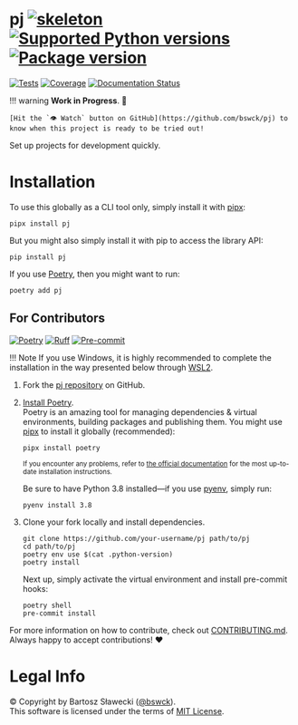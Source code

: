 
# pj [![skeleton](https://img.shields.io/badge/0.0.2rc–210–g3b97536-skeleton?label=%F0%9F%92%80%20skeleton-ci/skeleton-python&labelColor=black&color=grey&link=https%3A//github.com/skeleton-ci/skeleton-python)](https://github.com/skeleton-ci/skeleton-python/tree/0.0.2rc-210-g3b97536) [![Supported Python versions](https://img.shields.io/pypi/pyversions/pj.svg?logo=python&label=Python)](https://pypi.org/project/pj/) [![Package version](https://img.shields.io/pypi/v/pj?label=PyPI)](https://pypi.org/project/pj/)

[![Tests](https://github.com/bswck/pj/actions/workflows/test.yml/badge.svg)](https://github.com/bswck/pj/actions/workflows/test.yml)
[![Coverage](https://coverage-badge.samuelcolvin.workers.dev/bswck/pj.svg)](https://coverage-badge.samuelcolvin.workers.dev/redirect/bswck/pj)
[![Documentation Status](https://readthedocs.org/projects/pj/badge/?version=latest)](https://pj.readthedocs.io/en/latest/?badge=latest)

!!! warning
    **Work in Progress**. 🚧

    [Hit the `👁 Watch` button on GitHub](https://github.com/bswck/pj) to know when this project is ready to be tried out!


Set up projects for development quickly.

# Installation
To use this globally as a CLI tool only, simply install it with [pipx](https://github.com/pypa/pipx):

```shell
pipx install pj
```

But you might also simply install it with pip to access the library API:

```shell
pip install pj
```

If you use [Poetry](https://python-poetry.org/), then you might want to run:

```shell
poetry add pj
```

## For Contributors
[![Poetry](https://img.shields.io/endpoint?url=https://python-poetry.org/badge/v0.json)](https://python-poetry.org/)
[![Ruff](https://img.shields.io/endpoint?url=https://raw.githubusercontent.com/astral-sh/ruff/main/assets/badge/v2.json)](https://github.com/astral-sh/ruff)
[![Pre-commit](https://img.shields.io/badge/pre--commit-enabled-brightgreen?logo=pre-commit&logoColor=white)](https://github.com/pre-commit/pre-commit)
<!--
This section was generated from skeleton-ci/skeleton-python@0.0.2rc-210-g3b97536.
Instead of changing this particular file, you might want to alter the template:
https://github.com/skeleton-ci/skeleton-python/tree/0.0.2rc-210-g3b97536/fragments/readme.md
-->
!!! Note
    If you use Windows, it is highly recommended to complete the installation in the way presented below through [WSL2](https://learn.microsoft.com/en-us/windows/wsl/install).
1.  Fork the [pj repository](https://github.com/bswck/pj) on GitHub.

1.  [Install Poetry](https://python-poetry.org/docs/#installation).<br/>
    Poetry is an amazing tool for managing dependencies & virtual environments, building packages and publishing them.
    You might use [pipx](https://github.com/pypa/pipx#readme) to install it globally (recommended):

    ```shell
    pipx install poetry
    ```

    <sub>If you encounter any problems, refer to [the official documentation](https://python-poetry.org/docs/#installation) for the most up-to-date installation instructions.</sub>

    Be sure to have Python 3.8 installed—if you use [pyenv](https://github.com/pyenv/pyenv#readme), simply run:

    ```shell
    pyenv install 3.8
    ```

1.  Clone your fork locally and install dependencies.

    ```shell
    git clone https://github.com/your-username/pj path/to/pj
    cd path/to/pj
    poetry env use $(cat .python-version)
    poetry install
    ```

    Next up, simply activate the virtual environment and install pre-commit hooks:

    ```shell
    poetry shell
    pre-commit install
    ```

For more information on how to contribute, check out [CONTRIBUTING.md](https://github.com/bswck/pj/blob/HEAD/CONTRIBUTING.md).<br/>
Always happy to accept contributions! ❤️

# Legal Info
© Copyright by Bartosz Sławecki ([@bswck](https://github.com/bswck)).
<br />This software is licensed under the terms of [MIT License](https://github.com/bswck/pj/blob/HEAD/LICENSE).
